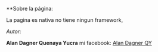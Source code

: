 

**Sobre la página:

La pagina es nativa no tiene ningun framework,

*Autor:*

**Alan Dagner Quenaya Yucra**
mi facebook: 
[Alan Dagner QY](http://https://www.facebook.com/alandagner.qy/ "Alan Dagner QY")

